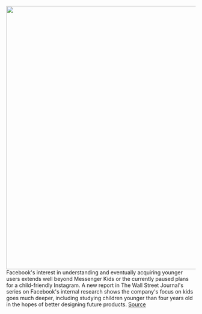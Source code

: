 <img src='https://cdn.vox-cdn.com/thumbor/Tj03-mjD7e-85mvcWOgm513EMXQ=/0x0:3000x2000/1200x800/filters:focal(1260x760:1740x1240)/cdn.vox-cdn.com/uploads/chorus_image/image/69923122/acastro_180928_1777_facebook_hack_0001.0.jpg' width='700px' /><br/>
Facebook's interest in understanding and eventually acquiring younger users extends well beyond Messenger Kids or the currently paused plans for a child-friendly Instagram. A new report in The Wall Street Journal's series on Facebook's internal research shows the company's focus on kids goes much deeper, including studying children younger than four years old in the hopes of better designing future products.
<a href='https://www.theverge.com/2021/9/28/22698917/facebook-child-research-messenger-instagram-kids'> Source <a/>